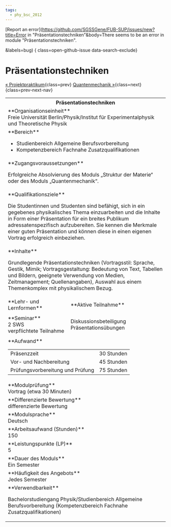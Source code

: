 ```yaml
---
tags:
  - phy_bsc_2012
---
```

[Report an error](https://github.com/SGSSGene/FUB-SUP/issues/new?title=Error in "Präsentationstechniken"&body=There seems to be an error in module "Präsentationstechniken".

<Describe here a slightly more detailed description of what is wrong>&labels=bug)
{ class=open-github-issue data-search-exclude}

# Präsentationstechniken

[« Projektpraktikum](Projektpraktikum.md){class=prev}
[Quantenmechanik »](Quantenmechanik.md){class=next}
{class=prev-next-nav}

<table markdown id="moduledesc">
<tr markdown class="moduledesc_head"><th colspan="2">Präsentationstechniken </th></tr>
<tr markdown><td colspan="2">**Organisationseinheit**   <br>Freie Universität Berlin/Physik/Institut für Experimentalphysik und Theoretische Physik</td></tr>

<tr markdown><td colspan="2">**Bereich**<br>


- Studienbereich Allgemeine Berufsvorbereitung
- Kompetenzbereich Fachnahe Zusatzqualifikationen

</td></tr>

<tr markdown><td colspan="2">**Zugangsvoraussetzungen** <br>

Erfolgreiche Absolvierung des Moduls „Struktur der Materie“ oder des Moduls „Quantenmechanik“.


</td></tr>
<tr markdown><td colspan="2">**Qualifikationsziele**    <br>

Die Studentinnen und Studenten sind befähigt, sich in ein gegebenes
physikalisches Thema einzuarbeiten und die Inhalte in Form einer
Präsentation für ein breites Publikum adressatenspezifisch aufzubereiten.
Sie kennen die Merkmale einer guten Präsentation und können diese in einen
eigenen Vortrag erfolgreich einbeziehen.


</td></tr>
<tr markdown><td colspan="2">**Inhalte**                <br>

Grundlegende Präsentationstechniken (Vortragsstil: Sprache, Gestik, Mimik;
Vortragsgestaltung: Bedeutung von Text, Tabellen und Bildern, geeignete
Verwendung von Medien, Zeitmanagement; Quellenangaben), Auswahl aus einem
Themenkomplex mit physikalischem Bezug.


</td></tr>

<tr markdown><td>**Lehr- und Lernformen**</td><td>**Aktive Teilnahme**</td></tr>
<tr markdown><td> **Seminar** <br>2 SWS <br> verpflichtete Teilnahme</td><td>

Diskussionsbeteiligung Präsentationsübungen
</td></tr>
<tr markdown><td colspan="2">**Aufwand**                <br>
<table class="aufwand_table">
<tr><td>Präsenzzeit</td><td>30 Stunden</td></tr>
<tr><td>Vor- und Nachbereitung</td><td>45 Stunden</td></tr>
<tr><td>Prüfungsvorbereitung und Prüfung</td><td>75 Stunden</td></tr>
</table>

</td></tr>
<tr markdown><td colspan="2">**Modulprüfung**             <br>Vortrag (etwa 30 Minuten)


</td></tr>
<tr markdown><td colspan="2">**Differenzierte Bewertung** <br>differenzierte Bewertung

</td></tr>
<tr markdown><td colspan="2">**Modulsprache**             <br>Deutsch</td></tr>
<tr markdown><td colspan="2">**Arbeitsaufwand (Stunden)** <br>150</td></tr>
<tr markdown><td colspan="2">**Leistungspunkte (LP)**     <br>5</td></tr>
<tr markdown><td colspan="2">**Dauer des Moduls**         <br>Ein Semester</td></tr>
<tr markdown><td colspan="2">**Häufigkeit des Angebots**  <br>Jedes Semester</td></tr>
<tr markdown><td colspan="2">**Verwendbarkeit**           <br>

Bachelorstudiengang Physik/Studienbereich Allgemeine Berufsvorbereitung
(Kompetenzbereich Fachnahe Zusatzqualifikationen)


</td></tr>

</table>
